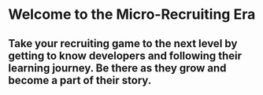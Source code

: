 # Welcome to the Micro-Recruiting Era

## Take your recruiting game to the **next level** by getting to know developers and following their learning journey. Be there as they grow and **become a part of their story**.
